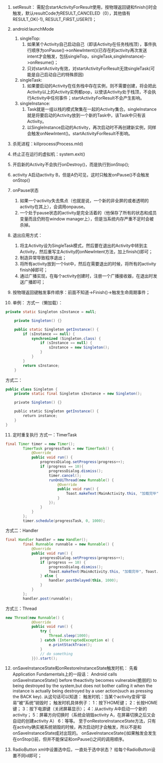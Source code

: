 1. setResult：
需配合startActivityForResult使用，按物理返回键和finish()时会触发，默认resultCode为RESULT_CANCELED（0），其他值有RESULT_OK(-1), RESULT_FIRST_USER(1)；

2. android:launchMode
   1. singleTop:
      1. 如果某个Activity自己启动自己（即该Activity在任务栈栈顶），事件执行顺序为onPause()->onNewIntent()(已存在的activity再次发送intent才会触发，包括singleTop，singleTask,singleInstance)->onResume()；
      2. 只对startActivity有效，对startActivityForResult无效singleTask(可能是自己启动自己的特殊原因)
   2. singleTask:
      1. 如果要启动的Activity在任务栈中存在实例，则不需要创建，将会把此Activity以上的Activity实例都pop，以使该Activity处于栈顶，不会执行Activity中任何事件；startActivityForResult不会产生影响。
   3. singleInstance:
      1. Task就是一组以栈的模式聚集在一起的Activity集合。singleInstance就是将要启动的Activity放到一个新的Task中，该Task中只有该Activity。
      2. 以SingleInstance启动的Activity，再次启动时不再创建新实例，同样会触发onNewIntent()。startActivityForResult不影响。

3. 杀死进程：killprocess(Process.mId)

4. 终止正在运行的虚拟机：system.exit()

5. 开启新的Activity不会执行onDestroy()，而是执行到onStop();

6. activity A启动activity B，但是A仍可见，这时只触发onPause()不会触发onStop()

7. onPause状态
   1. 如果一个activity失去焦点（也就是说，一个新的非全屏的或者透明的activity在其上），会调用onpause。
   2. 一个处于pause状态的activity是完全活着的（他保存了所有的状态和成员变量而且仍附在window manager上），但是当系统内存严重不足时会被杀掉。

8. 退出应用方式：
   1. 将主Activity设为SingleTask模式，然后要在退出的Activity中转到主Activity，然后重写主Activity的onNewIntent方法，加上finish()即可；
   2. 制造异常导致程序退出；
   3. 将所有activity放到一个list中，然后在需要退出的时候，将所有的activity finish掉即可；
   4. 通过广播实现，在每个activity创建时，注册一个广播接收器，在退出时发送广播即可；

9. 按物理返回键触发事件顺序：前面不知道->Finish()->触发生命周期事件；

10. 单例：
方式一（懒加载）：
```java
private static Singleton sInstance = null;

    private Singleton() {}

    public static Singleton getInstance() {
        if (sInstance == null) {
            synchronized (Singleton.class) {
                if (sInstance == null) {
                    sInstance = new Singleton();
                }
            }
        }
        return sInstance;
    }
```
方式二：
```java
public class Singleton {
    private static final Singleton sInstance = new Singleton();

    private Singleton() {}

    public static Singleton getInstance() {
        return instance;
    }
}
```

11. 定时重复执行
方式一：TimerTask
```java
final Timer timer = new Timer();
        TimerTask progressTask = new TimerTask() {
            @Override
            public void run() {
                progressDialog.setProgress(progress++);
                if (progress == 10){
                    progressDialog.dismiss();
                    timer.cancel();
                    runOnUiThread(new Runnable() {
                        @Override
                        public void run() {
                            Toast.makeText(MainActivity.this, "加载完毕", Toast.LENGTH_SHORT).show();
                        }
                    });
                }
            }
        };
        timer.schedule(progressTask, 0, 1000);
```

方式二：Handler
```java
final Handler handler = new Handler();
        final Runnable runnable = new Runnable() {
            @Override
            public void run() {
                progressDialog.setProgress(progress++);
                if (progress == 10) {
                    progressDialog.dismiss();
                    Toast.makeText(MainActivity.this, "加载完毕", Toast.LENGTH_SHORT).show();
                } else {
                    handler.postDelayed(this, 1000);
                }
            }
        };
        handler.post(runnable);
```

方式三：Thread
```java
new Thread(new Runnable() {
            @Override
            public void run() {
                try {
                    Thread.sleep(1000);
                } catch (InterruptedException e) {
                    e.printStackTrace();
                }
                // do something
            }}).start();
```

12. onSaveInstanceState和onRestoreInstanceState触发时机：
先看Application Fundamentals上的一段话：
Android calls onSaveInstanceState() before theactivity becomes vulnerable(脆弱的) to being destroyed by the system,but does not bother calling it when the instance is actually being destroyed by a user action(such as pressing the BACK key).
从这句话可以知道：
触发时机：当某个activity变得“容易”被“系统”销毁时；
触发时机具体例子：
1：按下HOME键；
2：长按HOME键；
3：按下电源键（关闭屏幕显示）；
4：从activity A中启动一个新的activity；
5：屏幕方向切换时（系统会销毁activity A，在屏幕切换之后又会自动的创建activity A）
6：等等。
至于onRestoreInstanceState方法，只有在activity确实被系统销毁的时候，再次启动时才会触发，所以不是和onSaveInstanceState成对出现的。
onSaveInstanceState()如果触发会发生在onStop()前，但并不能保证和onPause()之间的调用顺序。

13. RadioButton xml中设置选中后，一直处于选中状态？
给每个RadioButton设置不同id即可；




